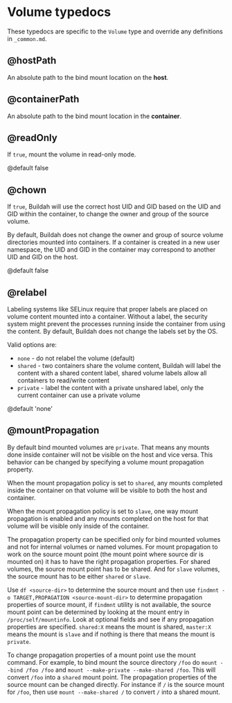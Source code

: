 # Volume typedocs

These typedocs are specific to the `Volume` type and override any definitions in `_common.md`.

## @hostPath

An absolute path to the bind mount location on the **host**.

## @containerPath

An absolute path to the bind mount location in the **container**.

## @readOnly

If `true`, mount the volume in read-only mode.

@default false

## @chown

If `true`, Buildah will use the correct host UID and GID based on the UID and GID within the container, to change the owner and group of the source volume.

By default, Buildah does not change the owner and group of source volume directories mounted into containers. If a container is created in a new user namespace, the UID and GID in the container may correspond to another UID and GID on the host.

@default false

## @relabel

Labeling systems like SELinux require that proper labels are placed on volume content mounted into a container. Without a label, the security system might prevent the processes running inside the container from using the content. By default, Buildah does not change the labels set by the OS.

Valid options are:

- `none` - do not relabel the volume (default)
- `shared` - two containers share the volume content, Buildah will label the content with a shared content label, shared volume labels allow all containers to read/write content
- `private` - label the content with a private unshared label, only the current container can use a private volume

@default 'none'

## @mountPropagation

By default bind mounted volumes are `private`. That means any mounts done inside container will not be visible on the host and vice versa. This behavior can be changed by specifying a volume mount propagation property.

When the mount propagation policy is set to `shared`, any mounts completed inside the container on that volume will be visible to both the host and container.

When the mount propagation policy is set to `slave`, one way mount propagation is enabled and any mounts completed on the host for that volume will be visible only inside of the container.

The propagation property can be specified only for bind mounted volumes and not for internal volumes or named volumes. For mount propagation to work on the source mount point (the mount point where source dir is mounted on) it has to have the right propagation properties. For shared volumes, the source mount point has to be shared. And for `slave` volumes, the source mount has to be either `shared` or `slave`.

Use `df <source-dir>` to determine the source mount and then use `findmnt -o TARGET,PROPAGATION <source-mount-dir>` to determine propagation properties of source mount, if `findmnt` utility is not available, the source mount point can be determined by looking at the mount entry in `/proc/self/mountinfo`. Look at optional fields and see if any propagation properties are specified. `shared:X` means the mount is shared, `master:X` means the mount is `slave` and if nothing is there that means the mount is `private`.

To change propagation properties of a mount point use the mount command. For example, to bind mount the source directory `/foo` do `mount --bind /foo /foo` and `mount --make-private --make-shared /foo`. This will convert `/foo` into a `shared` mount point. The propagation properties of the source mount can be changed directly. For instance if `/` is the source mount for `/foo`, then use `mount --make-shared /` to convert `/` into a shared mount.
